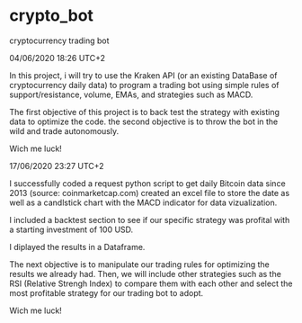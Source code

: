 # crypto_bot
cryptocurrency trading bot

04/06/2020 18:26 UTC+2

In this project, i will try to use the Kraken API (or an existing DataBase of cryptocurrency daily data)  to program a trading bot using simple rules of support/resistance, volume, EMAs, and strategies such as MACD.

The first objective of this project is to back test the strategy with existing data to optimize the code.
the second objective is to throw the bot in the wild and trade autonomously.

Wich me luck!

17/06/2020 23:27 UTC+2

I successfully coded a request python script to get daily Bitcoin data since 2013 (source: coinmarketcap.com) created an excel file to store the date as well as a candlstick chart with the MACD indicator for data vizualization.

I included a backtest section to see if our specific strategy was profital with a starting investment of 100 USD.

I diplayed the results in a Dataframe.

The next objective is to manipulate our trading rules for optimizing the results we already had.
Then, we will include other strategies such as the RSI (Relative Strengh Index) to compare them with each other and select the most profitable strategy for our trading bot to adopt.

Wich me luck!
